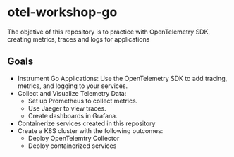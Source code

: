 # otel-workshop-go

The objetive of this repository is to practice with OpenTelemetry SDK, creating metrics, traces and logs for applications

## Goals
- Instrument Go Applications: Use the OpenTelemetry SDK to add tracing, metrics, and logging to your services.
- Collect and Visualize Telemetry Data:
    - Set up Prometheus to collect metrics.
    - Use Jaeger  to view traces.
    - Create dashboards in Grafana.
- Containerize services created in this repository
- Create a K8S cluster with the following outcomes:
  - Deploy OpenTelemtry Collector
  - Deploy containerized services